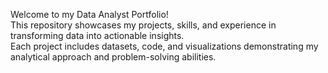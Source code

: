 Welcome to my Data Analyst Portfolio!  
This repository showcases my projects, skills, and experience in transforming data into actionable insights.  
Each project includes datasets, code, and visualizations demonstrating my analytical approach and problem-solving abilities.
